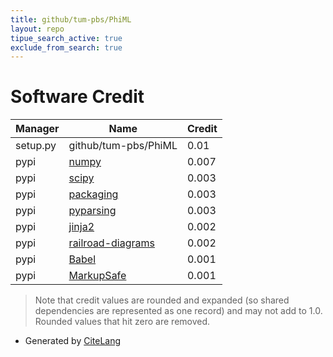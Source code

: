 ```yaml
---
title: github/tum-pbs/PhiML
layout: repo
tipue_search_active: true
exclude_from_search: true
---
```

# Software Credit

|Manager|Name|Credit|
|-------|----|------|
|setup.py|github/tum-pbs/PhiML|0.01|
|pypi|[numpy](https://www.numpy.org)|0.007|
|pypi|[scipy](https://www.scipy.org)|0.003|
|pypi|[packaging](https://github.com/pypa/packaging)|0.003|
|pypi|[pyparsing](https://pypi.org/project/pyparsing)|0.003|
|pypi|[jinja2](https://palletsprojects.com/p/jinja/)|0.002|
|pypi|[railroad-diagrams](https://github.com/tabatkins/railroad-diagrams)|0.002|
|pypi|[Babel](http://babel.pocoo.org/)|0.001|
|pypi|[MarkupSafe](https://palletsprojects.com/p/markupsafe/)|0.001|


> Note that credit values are rounded and expanded (so shared dependencies are represented as one record) and may not add to 1.0. Rounded values that hit zero are removed.


- Generated by [CiteLang](https://github.com/vsoch/citelang)
